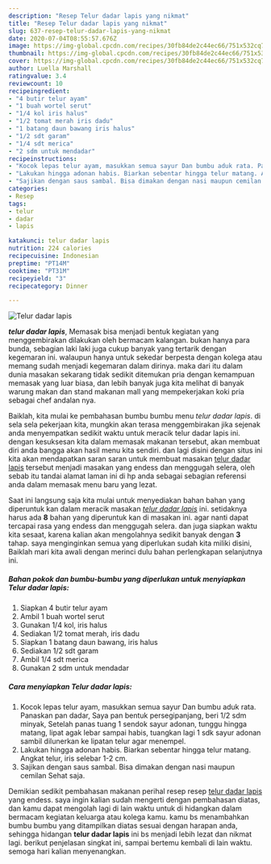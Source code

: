```yaml
---
description: "Resep Telur dadar lapis yang nikmat"
title: "Resep Telur dadar lapis yang nikmat"
slug: 637-resep-telur-dadar-lapis-yang-nikmat
date: 2020-07-04T08:55:57.676Z
image: https://img-global.cpcdn.com/recipes/30fb84de2c44ec66/751x532cq70/telur-dadar-lapis-foto-resep-utama.jpg
thumbnail: https://img-global.cpcdn.com/recipes/30fb84de2c44ec66/751x532cq70/telur-dadar-lapis-foto-resep-utama.jpg
cover: https://img-global.cpcdn.com/recipes/30fb84de2c44ec66/751x532cq70/telur-dadar-lapis-foto-resep-utama.jpg
author: Luella Marshall
ratingvalue: 3.4
reviewcount: 10
recipeingredient:
- "4 butir telur ayam"
- "1 buah wortel serut"
- "1/4 kol iris halus"
- "1/2 tomat merah iris dadu"
- "1 batang daun bawang iris halus"
- "1/2 sdt garam"
- "1/4 sdt merica"
- "2 sdm untuk mendadar"
recipeinstructions:
- "Kocok lepas telur ayam, masukkan semua sayur Dan bumbu aduk rata. Panaskan pan dadar, Saya pan bentuk persegipanjang, beri 1/2 sdm minyak, Setelah panas tuang 1 sendok sayur adonan, tunggu hingga matang, lipat agak lebar sampai habis, tuangkan lagi 1 sdk sayur adonan sambil dilunerkan ke lipatan telur agar menempel."
- "Lakukan hingga adonan habis. Biarkan sebentar hingga telur matang. Angkat telur, iris selebar 1-2 cm."
- "Sajikan dengan saus sambal. Bisa dimakan dengan nasi maupun cemilan Sehat saja."
categories:
- Resep
tags:
- telur
- dadar
- lapis

katakunci: telur dadar lapis 
nutrition: 224 calories
recipecuisine: Indonesian
preptime: "PT14M"
cooktime: "PT31M"
recipeyield: "3"
recipecategory: Dinner

---
```



![Telur dadar lapis](https://img-global.cpcdn.com/recipes/30fb84de2c44ec66/751x532cq70/telur-dadar-lapis-foto-resep-utama.jpg)

<b><i>telur dadar lapis</i></b>, Memasak bisa menjadi bentuk kegiatan yang menggembirakan dilakukan oleh bermacam kalangan. bukan hanya para bunda, sebagian laki laki juga cukup banyak yang tertarik dengan kegemaran ini. walaupun hanya untuk sekedar berpesta dengan kolega atau memang sudah menjadi kegemaran dalam dirinya. maka dari itu dalam dunia masakan sekarang tidak sedikit ditemukan pria dengan kemampuan memasak yang luar biasa, dan lebih banyak juga kita melihat di banyak warung makan dan stand makanan mall yang mempekerjakan koki pria sebagai chef andalan nya.



Baiklah, kita mulai ke pembahasan bumbu bumbu menu <i>telur dadar lapis</i>. di sela sela pekerjaan kita, mungkin akan terasa menggembirakan jika sejenak anda menyempatkan sedikit waktu untuk meracik telur dadar lapis ini. dengan kesuksesan kita dalam memasak makanan tersebut, akan membuat diri anda bangga akan hasil menu kita sendiri. dan lagi disini dengan situs ini kita akan mendapatkan saran saran untuk membuat masakan <u>telur dadar lapis</u> tersebut menjadi masakan yang endess dan menggugah selera, oleh sebab itu tandai alamat laman ini di hp anda sebagai sebagian referensi anda dalam memasak menu baru yang lezat.


Saat ini langsung saja kita mulai untuk menyediakan bahan bahan yang diperuntuk kan dalam meracik masakan <u><i>telur dadar lapis</i></u> ini. setidaknya harus ada <b>8</b> bahan yang diperuntuk kan di masakan ini. agar nanti dapat tercapai rasa yang endess dan menggugah selera. dan juga siapkan waktu kita sesaat, karena kalian akan mengolahnya sedikit banyak dengan <b>3</b> tahap. saya menginginkan semua yang diperlukan sudah kita miliki disini, Baiklah mari kita awali dengan merinci dulu bahan perlengkapan selanjutnya ini.

<!--inarticleads1-->

##### Bahan pokok dan bumbu-bumbu yang diperlukan untuk menyiapkan Telur dadar lapis:

1. Siapkan 4 butir telur ayam
1. Ambil 1 buah wortel serut
1. Gunakan 1/4 kol, iris halus
1. Sediakan 1/2 tomat merah, iris dadu
1. Siapkan 1 batang daun bawang, iris halus
1. Sediakan 1/2 sdt garam
1. Ambil 1/4 sdt merica
1. Gunakan 2 sdm untuk mendadar




<!--inarticleads2-->

##### Cara menyiapkan Telur dadar lapis:

1. Kocok lepas telur ayam, masukkan semua sayur Dan bumbu aduk rata. Panaskan pan dadar, Saya pan bentuk persegipanjang, beri 1/2 sdm minyak, Setelah panas tuang 1 sendok sayur adonan, tunggu hingga matang, lipat agak lebar sampai habis, tuangkan lagi 1 sdk sayur adonan sambil dilunerkan ke lipatan telur agar menempel.
1. Lakukan hingga adonan habis. Biarkan sebentar hingga telur matang. Angkat telur, iris selebar 1-2 cm.
1. Sajikan dengan saus sambal. Bisa dimakan dengan nasi maupun cemilan Sehat saja.




Demikian sedikit pembahasan makanan perihal resep resep <u>telur dadar lapis</u> yang endess. saya ingin kalian sudah mengerti dengan pembahasan diatas, dan kamu dapat mengolah lagi di lain waktu untuk di hidangkan dalam bermacam kegiatan keluarga atau kolega kamu. kamu bs menambahkan bumbu bumbu yang ditampilkan diatas sesuai dengan harapan anda, sehingga hidangan <b>telur dadar lapis</b> ini bs menjadi lebih lezat dan nikmat lagi. berikut penjelasan singkat ini, sampai bertemu kembali di lain waktu. semoga hari kalian menyenangkan.
